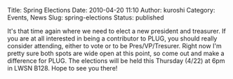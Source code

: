 Title: Spring Elections
Date: 2010-04-20 11:10
Author: kuroshi
Category: Events, News
Slug: spring-elections
Status: published

It's that time again where we need to elect a new president and
treasurer. If you are at all interested in being a contributor to PLUG,
you should really consider attending, either to vote or to be
Pres/VP/Tresurer. Right now I'm pretty sure both spots are wide open at
this point, so come out and make a difference for PLUG. The elections
will be held this Thursday (4/22) at 6pm in LWSN B128. Hope to see you
there!
